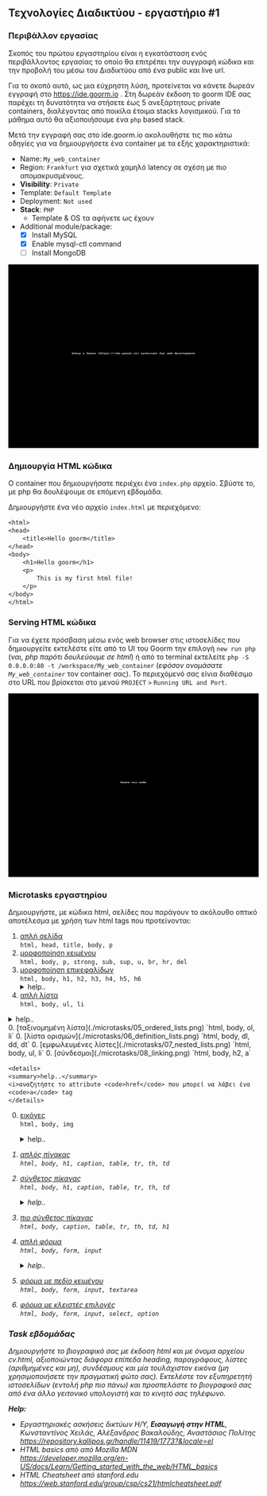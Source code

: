 ## Τεχνολογίες Διαδικτύου - εργαστήριο #1

### Περιβάλλον εργασίας

Σκοπός του πρώτου εργαστηρίου είναι η εγκατάσταση ενός περιβάλλοντος εργασίας το οποίο θα επιτρέπει την συγγραφή κώδικα και την προβολή του μέσω του Διαδικτύου από ένα public και live url.

Για το σκοπό αυτό, ως μια εύχρηστη λύση, προτείνεται να κάνετε δωρεάν εγγραφή στο https://ide.goorm.io .
Στη δωρεάν έκδοση το goorm IDE σας παρέχει τη δυνατότητα να στήσετε έως 5 ανεξάρτητους private containers, διαλέγοντας από ποικίλα έτοιμα stacks λογισμικού. Για το μάθημα αυτό θα αξιοποιήσουμε ένα `php` based stack.

Μετά την εγγραφή σας στο ide.goorm.io ακολουθήστε τις πιο κάτω οδηγίες για να δημιουργήσετε ένα container με τα εξής χαρακτηριστικά:
* Name: `My_web_container`
* Region: `Frankfurt` για σχετικά χαμηλό latency σε σχέση με πιο απομακρυσμένους.
* **Visibility**: `Private`
* Template: `Default Template`
* Deployment: `Not used`
* **Stack**: `PHP`
    * Template & OS τα αφήνετε ως έχουν
* Additional module/package:
    * [X] Install MySQL
    * [X] Enable mysql-ctl command
    * [ ] Install MongoDB

![Create a web container](Goorm-web-container-setup.gif)


### Δημιουργία HTML κώδικα

Ο container που δημιουργήσατε περιέχει ένα `index.php` αρχείο. Σβύστε το, με php θα δουλέψουμε σε επόμενη εβδομάδα.

Δημιουργήστε ένα νέο αρχείο `index.html` με περιεχόμενο:
```
<html>
<head>
	<title>Hello goorm</title>
</head>
<body>
	<h1>Hello goorm</h1>
	<p>
        This is my first html file!
    </p>
</body>
</html>
```

### Serving HTML κώδικα

Για να έχετε πρόσβαση μέσω ενός web browser στις ιστοσελίδες που δημιουργείτε εκτελέστε είτε από το UI του Goorm την επιλογή `new run php` (_ναι, php παρότι δουλεύουμε σε html_) ή από το terminal εκτελείτε `php -S 0.0.0.0:80 -t /workspace/My_web_container` (_εφόσον ονομάσατε `My_web_container`_ τον container σας). Το περιεχόμενό σας είνια διαθέσιμο στο URL που βρίσκεται στο μενού `PROJECT` `>` `Running URL and Port`.

![Goorm running url and port](Goorm-run.gif)

### Microtasks εργαστηρίου

Δημιουργήστε, με κώδικα html, σελίδες που παράγουν το ακόλουθο οπτικό αποτέλεσμα με χρήση των html tags που προτείνονται:

1. [απλή σελίδα](./microtasks/01_simple_html.png)  
  `html, head, title, body, p`
0. [μορφοποίηση κειμένου](./microtasks/02_text_formatting.png)  
  `html, body, p, strong, sub, sup, u, br, hr, del`
0. [μορφοποίηση επικεφαλίδων](./microtasks/03_text_headings.png)  
  `html, body, h1, h2, h3, h4, h5, h6`
    <details>
      <summary>help..</summary>
      <i>αναζητήστε το attribute <code>align</code> που μπορεί να λάβει ένα <code>h</code> tag</i>
    </details>
0. [απλή λίστα](./microtasks/04_unordered_lists.png)    
  `html, body, ul, li`
  <details>
    <summary>help..</summary>
    <i>αναζητήστε το attribute <code>type</code> που μπορεί να λάβει ένα <code>li</code> tag και το οποίο δέχεται τιμες <code>1|a|A|i|I|disc|circle|square</code></i>
  </details>
0. [ταξινομημένη λίστα](./microtasks/05_ordered_lists.png)  
  `html, body, ol, li`
0. [λίστα ορισμών](./microtasks/06_definition_lists.png)  
  `html, body, dl, dd, dt`
0. [εμφωλευμένες λίστες](./microtasks/07_nested_lists.png)  
  `html, body, ul, li`
0. [σύνδεσμοι](./microtasks/08_linking.png)  
  `html, body, h2, a`

    <details>
    <summary>help..</summary>
    <i>αναζητήστε το attribute <code>href</code> που μπορεί να λάβει ένα <code>a</code> tag
    </details>

0. [εικόνες](./microtasks/09_images.png)  
  `html, body, img`  

    <details>
    <summary>help..</summary>
    <i>αναζητήστε τα attributes <code>src, width, height</code> που μπορεί να λάβει ένα <code>img</code> tag
    </details>

0. [απλός πίνακας](./microtasks/10_simple_tables.png)  
  `html, body, h1, caption, table, tr, th, td`
0. [σύνθετος πίκανας](./microtasks/11_complex_table.png)  
  `html, body, h1, caption, table, tr, th, td`

    <details>
    <summary>help..</summary>
    <i>αναζητήστε τα attributes <code>colspan, rowspan</code> που μπορεί να λάβει ένα <code>th ή td</code> tag
    </details>

0. [πιο σύνθετος πίκανας](./microtasks/12_complex_table_2.png)   
  `html, body, caption, table, tr, th, td, h1`
0. [απλή φόρμα](./microtasks/14_simple_form.png)  
  `html, body, form, input`

    <details>
    <summary>help..</summary>
    <i>αναζητήστε τα attributes <code>name, type, value</code> που μπορεί να λάβει ένα <code>input</code> tag
    </details>

0. [φόρμα με πεδίο κειμένου](./microtasks/15_simple_form_2.png)  
  `html, body, form, input, textarea`
0. [φόρμα με κλειστές επιλογές](./microtasks/16_simple_form_3.png)  
  `html, body, form, input, select, option`

### Task εβδομάδας

Δημιουργήστε το βιογραφικό σας με έκδοση html και με όνομα αρχείου cv.html, αξιοποιώντας διάφορα επίπεδα heading, παραγράφους, λίστες (αριθμημένες και μη), συνδέσμους και μία τουλάχιστον εικόνα (_μη χρησιμοποιήσετε την πραγματική φώτο σας_). Εκτελέστε τον εξυπηρετητή ιστοσελίδων (εντολή php πιο πάνω) και προσπελάστε το βιογραφικό σας από ένα άλλο γειτονικό υπολογιστή και το κινητό σας τηλέφωνο.

**_Help:_**
* Εργαστηριακές ασκήσεις δικτύων Η/Υ, **Εισαγωγή στην HTML**, Κωνσταντίνος Χειλάς, Αλέξανδρος Βακαλούδης, Αναστάσιος Πολίτης  
  https://repository.kallipos.gr/handle/11419/1773?&locale=el
* HTML basics από από Mozilla MDN  
  https://developer.mozilla.org/en-US/docs/Learn/Getting_started_with_the_web/HTML_basics
* HTML Cheatsheet από stanford.edu
 https://web.stanford.edu/group/csp/cs21/htmlcheatsheet.pdf
